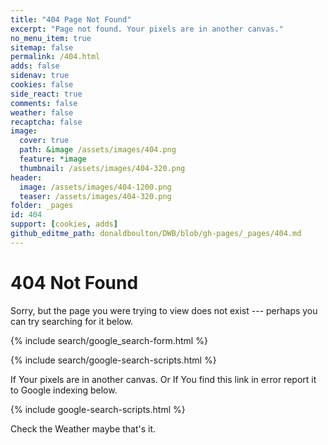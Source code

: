 ```yaml
---
title: "404 Page Not Found"
excerpt: "Page not found. Your pixels are in another canvas."
no_menu_item: true
sitemap: false
permalink: /404.html
adds: false
sidenav: true
cookies: false
side_react: true
comments: false
weather: false
recaptcha: false
image:
  cover: true
  path: &image /assets/images/404.png
  feature: *image
  thumbnail: /assets/images/404-320.png
header:
  image: /assets/images/404-1200.png
  teaser: /assets/images/404-320.png
folder: _pages
id: 404
support: [cookies, adds]
github_editme_path: donaldboulton/DWB/blob/gh-pages/_pages/404.md
---
```


# 404 Not Found

Sorry, but the page you were trying to view does not exist --- perhaps you can try searching for it below.

{% include search/google_search-form.html %}

{% include search/google-search-scripts.html %}

If Your pixels are in another canvas. Or If You find this link in error report it to Google indexing below.

{% include google-search-scripts.html %}

Check the Weather maybe that's it.
